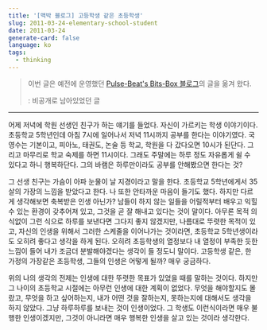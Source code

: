 ```yaml
---
title: '[맥박 블로그] 고등학생 같은 초등학생'
slug: 2011-03-24-elementary-school-student
date: 2011-03-24
generate-card: false
language: ko
tags:
  - thinking
---
```


> 이번 글은 예전에 운영했던 [Pulse-Beat's Bits-Box 블로그](https://pulsebeat.tistory.com/)의 글을 옮겨 왔다.
>
> : 비공개로 남아있었던 글

---

어제 저녁에 학원 선생인 친구가 하는 얘기를 들었다. 자신이 가르키는 학생 이야기이다. 초등학교 5학년인데 아침 7시에 일어나서 저녁 11시까지 공부를 한다는 이야기였다. 국영수는 기본이고, 피아노, 태권도, 논술 등 학교, 학원을 다 갔다오면 10시가 된단다. 그리고 마무리로 학교 숙제를 하면 11시이다. 그래도 주말에는 하루 정도 자유롭게 쉴 수 있다고 하니 행복하단다. 그의 바램은 하루만이라도 공부를 안해봤으면 한다는 것?

그 선생 친구는 가슴이 아파 눈물이 날 지경이라고 말을 한다. 초등학교 5학년에게서 35살의 가장의 느낌을 받았다고 한다. 나 또한 안타까운 마음이 들기도 했다. 하지만 다르게 생각해보면 축복받은 인생 아닌가? 남들이 하지 않는 일들을 어릴적부터 배우고 익힐 수 있는 환경이 갖추어져 있고, 그것을 곧 잘 해내고 있다는 것이 말이다. 아무론 목적 의식없이 그런 식으로 하루를 보낸다면 그다지 좋지 않겠지만, 나름대로 뚜렷한 목적이 있고, 자신의 인생을 위해서 그러한 스케줄을 이어나가는 것이라면, 초등학교 5학년생이라도 오히려 좋다고 생각을 하게 된다. 오히려 초등학생의 열정보다 내 열정이 부족한 듯한 느낌이 들어 내가 조금더 분발해야겠다는 생각이 들 정도니 말이다. 고등학생 같은, 한 가정의 가장같은 초등학생, 그들의 인생은 어떻게 될까? 매우 궁금하다.

위의 나의 생각의 전제는 인생에 대한 뚜렷한 목표가 있었을 때를 말하는 것이다. 하지만 그 나이의 초등학교 시절에는 아무런 인생에 대한 계획이 없었다. 무엇을 해야할지도 몰랐고, 무엇을 하고 싶어하는지, 내가 어떤 것을 잘하는지, 못하는지에 대해서도 생각을 하지 않았다. 그냥 하루하루를 보내는 것이 인생이었다. 그 학생도 이런식이라면 매우 불행한 인생이겠지만, 그것이 아니라면 매우 행복한 인생을 살고 있는 것이라 생각한다.
